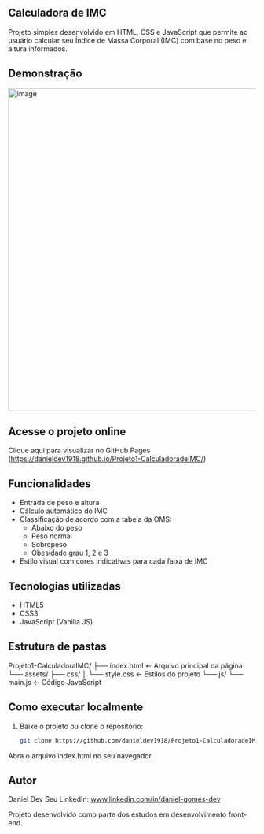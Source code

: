 ## Calculadora de IMC

Projeto simples desenvolvido em HTML, CSS e JavaScript que permite ao usuário calcular seu Índice de Massa Corporal (IMC) com base no peso e altura informados.

## Demonstração

<img width="1363" height="655" alt="image" src="https://github.com/user-attachments/assets/d5b74b6d-0ed7-4d52-80f9-22947ee25102" />

## Acesse o projeto online

Clique aqui para visualizar no GitHub Pages (https://danieldev1918.github.io/Projeto1-CalculadoradeIMC/)

## Funcionalidades

- Entrada de peso e altura
- Cálculo automático do IMC
- Classificação de acordo com a tabela da OMS:
  - Abaixo do peso
  - Peso normal
  - Sobrepeso
  - Obesidade grau 1, 2 e 3
- Estilo visual com cores indicativas para cada faixa de IMC

## Tecnologias utilizadas

- HTML5
- CSS3
- JavaScript (Vanilla JS)

## Estrutura de pastas

Projeto1-CalculadoraIMC/
├── index.html        ← Arquivo principal da página
└── assets/
    ├── css/
    │   └── style.css ← Estilos do projeto
    └── js/
        └── main.js   ← Código JavaScript


## Como executar localmente

1. Baixe o projeto ou clone o repositório:
   ```bash
   git clone https://github.com/danieldev1918/Projeto1-CalculadoradeIMC.git
Abra o arquivo index.html no seu navegador.

## Autor
Daniel Dev
Seu LinkedIn: www.linkedin.com/in/daniel-gomes-dev

Projeto desenvolvido como parte dos estudos em desenvolvimento front-end.

